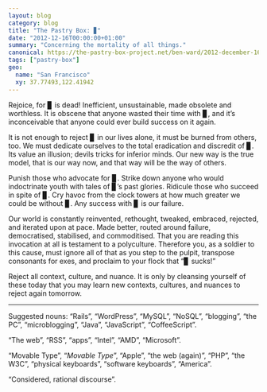 ```yaml
---
layout: blog
category: blog
title: "The Pastry Box: ▊"
date: "2012-12-16T00:00:00+01:00"
summary: "Concerning the mortality of all things."
canonical: https://the-pastry-box-project.net/ben-ward/2012-december-16
tags: ["pastry-box"]
geo:
  name: "San Francisco"
  xy: 37.77493,122.41942
---
```

Rejoice, for ▊ is dead! Inefficient, unsustainable, made obsolete and worthless. It is obscene that anyone wasted their time with ▊, and it’s inconceivable that anyone could ever build success on it again.

It is not enough to reject ▊ in our lives alone, it must be burned from others, too. We must dedicate ourselves to the total eradication and discredit of ▊. Its value an illusion; devils tricks for inferior minds. Our new way is the true model, that is our way now, and that way will be the way of others.

Punish those who advocate for ▊. Strike down anyone who would indoctrinate youth with tales of ▊’s past glories. Ridicule those who succeed in spite of ▊. Cry havoc from the clock towers at how much greater we could be without ▊. Any success with ▊ is our failure.

Our world is constantly reinvented, rethought, tweaked, embraced, rejected, and iterated upon at pace. Made better, routed around failure, democratised, stabilised, and commoditised. That you are reading this invocation at all is testament to a polyculture. Therefore you, as a soldier to this cause, must ignore all of that as you step to the pulpit, transpose consonants for exes, and proclaim to your flock that “▊ sucks!”

Reject all context, culture, and nuance. It is only by cleansing yourself of these today that you may learn new contexts, cultures, and nuances to reject again tomorrow.

---

Suggested nouns: “Rails”, “WordPress”, “MySQL”, “NoSQL”, “blogging”, “the PC”, “microblogging”, “Java”, “JavaScript”, “CoffeeScript”.

“The web”, “RSS”, “apps”, “Intel”, “AMD”, “Microsoft”.

“Movable Type”, “*Movable Type*”, “Apple”, “the web (again)”, “PHP”, “the W3C”, “physical keyboards”, “software keyboards”, “America”.

“Considered, rational discourse”.
